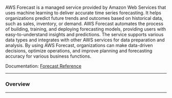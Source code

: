 AWS Forecast is a managed service provided by Amazon Web Services that uses machine learning to deliver accurate time series forecasting. It helps organizations predict future trends and outcomes based on historical data, such as sales, inventory, or demand. AWS Forecast automates the process of building, training, and deploying forecasting models, providing users with easy-to-understand insights and predictions. The service supports various data types and integrates with other AWS services for data preparation and analysis. By using AWS Forecast, organizations can make data-driven decisions, optimize operations, and improve planning and forecasting accuracy for various business functions.

Documentation: [Forecast Reference](https://aws.amazon.com/forecast/)
___
### Overview

___